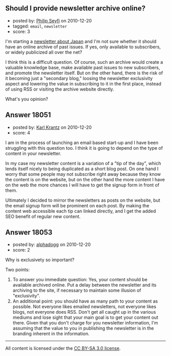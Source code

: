 ## Should I provide newsletter archive online?

- posted by: [Philip Seyfi](https://stackexchange.com/users/-1/6084-philip-seyfi) on 2010-12-20
- tagged: `email`, `newsletter`
- score: 3

I'm starting a [newsletter about Japan][1] and I'm not sure whether it should have an online archive of past issues. If yes, only available to subscribers, or widely publicized all over the net?

I think this is a difficult question. Of course, such an archive would create a valuable knowledge base, make available past issues to new subscribers, and promote the newsletter itself. But on the other hand, there is the risk of it becoming just a "secondary blog," loosing the newsletter exclusivity aspect and lowering the value in subscribing to it in the first place, instead of using RSS or visiting the archive website directly.

What's you opinion?


  [1]: http://nihongoup.com/drops/


## Answer 18051

- posted by: [Karl Krantz](https://stackexchange.com/users/-1/5794-karl-krantz) on 2010-12-20
- score: 4

I am in the process of launching an email based start-up and I have been struggling with this question too. I think it is going to depend on the type of content in your newsletter. 

In my case my newsletter content is a variation of a "tip of the day", which lends itself nicely to being duplicated as a short blog post. On one hand I worry that some people may not subscribe right away because they know the content is on the website, but on the other hand the more content I have on the web the more chances I will have to get the signup form in front of them.

Ultimately I decided to mirror the newsletters as posts on the website, but the email signup form will be prominent on each post. By making the content web accessible each tip can linked directly, and I get the added SEO benefit of regular new content.




## Answer 18053

- posted by: [alphadogg](https://stackexchange.com/users/-1/3197-alphadogg) on 2010-12-20
- score: 2

Why is exclusivety so important?

Two points:

 1. To answer you immediate question: Yes, your content should be available archived online. Put a delay between the newsletter and its archiving to the site, if necessary to maintain some illusion of "exclusivity".
 2. An additional point: you should have as many path to your content as possible. Not everyone likes emailed newsletters, not everyone likes blogs, not everyone does RSS. Don't get all caught up in the various mediums and lose sight that your main goal is to get your content out there. Given that you don't charge for you newsletter information, I'm assuming that the value to you in publishing the newsletter is in the branding inherent in the information. 



---

All content is licensed under the [CC BY-SA 3.0 license](https://creativecommons.org/licenses/by-sa/3.0/).
